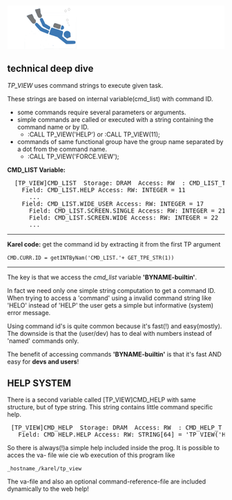 ![diver](./assets/diver.png)
## technical deep dive


*TP_VIEW* uses command strings to execute given task.

These strings are based on  internal variable(cmd_list) with command ID.

- some commands require several parameters or arguments.
- simple commands are called or executed with a string containing the command name or by ID.
  - :CALL TP_VIEW('HELP') or :CALL TP_VIEW(11);
- commands of same functional group have the  group name separated by a dot from the command name.
  - :CALL TP_VIEW('FORCE.VIEW');

**CMD_LIST Variable:**

<pre>  [TP_VIEW]CMD_LIST  Storage: DRAM  Access: RW  : CMD_LIST_T =
    Field: CMD_LIST.HELP Access: RW: INTEGER = 11
      ...
    Field: CMD_LIST.WIDE_USER Access: RW: INTEGER = 17
      Field: CMD_LIST.SCREEN.SINGLE Access: RW: INTEGER = 21
      Field: CMD_LIST.SCREEN.WIDE Access: RW: INTEGER = 22
      ...
</pre>
---
**Karel code:** get the command id by extracting it from the first TP argument

    CMD.CURR.ID = getINTByNam('CMD_LIST.'+ GET_TPE_STR(1)) 
---
The key is that we access the *cmd_list* variable **'BYNAME-builtin'**.

In fact we need only one simple string computation to get a command ID.
When trying to access a 'command' using a invalid command string like 'HELO' instead of 'HELP' the user gets a simple but informative (system) error message.

Using command id's is quite common because it's fast(!) and easy(mostly). The downside is that the (user/dev) has to deal with numbers instead of 'named' commands only. 

The benefit of accessing commands **'BYNAME-builtin'** is that it's fast AND easy for **devs and users**!

## HELP SYSTEM

There is a second variable called [TP_VIEW]CMD_HELP with same structure, but of type string.
This string contains little command specific help.

<pre> [TP_VIEW]CMD_HELP  Storage: DRAM  Access: RW  : CMD_HELP_T = 
   Field: CMD_HELP.HELP Access: RW: STRING[64] = 'TP_VIEW('HELP'); show web_help of this program'
</pre>

So there is always(!)a simple help included inside the prog.
It is possible to acces the va- file wie cie wb execution of this program like

    _hostname_/karel/tp_view

The va-file and also an optional command-reference-file are included dynamically to the web help!

